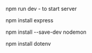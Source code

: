 npm run dev - to start server        

npm install express

npm install --save-dev nodemon

npm install dotenv